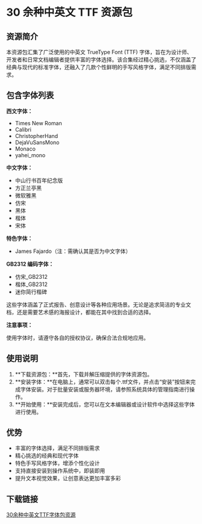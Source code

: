 # 30 余种中英文 TTF 资源包

## 资源简介

本资源包汇集了广泛使用的中英文 TrueType Font (TTF) 字体，旨在为设计师、开发者和日常文档编辑者提供丰富的字体选择。该合集经过精心挑选，不仅涵盖了经典与现代的标准字体，还融入了几款个性鲜明的手写风格字体，满足不同排版需求。

## 包含字体列表

**西文字体：**

- Times New Roman
- Calibri
- ChristopherHand
- DejaVuSansMono
- Monaco
- yahei_mono

**中文字体：**

- 中山行书百年纪念版
- 方正兰亭黑
- 微软雅黑
- 仿宋
- 黑体
- 楷体
- 宋体

**特色字体：**

- James Fajardo（注：需确认其是否为中文字体）

**GB2312 编码字体：**

- 仿宋_GB2312
- 楷体_GB2312
- 迷你简行楷碑

这些字体涵盖了正式报告、创意设计等各种应用场景。无论是追求简洁的专业文档，还是需要艺术感的海报设计，都能在其中找到合适的选择。

**注意事项：**

使用字体时，请遵守各自的授权协议，确保合法合规地应用。

## 使用说明

1. **下载资源包：**首先，下载并解压缩提供的字体资源包。
2. **安装字体：**在电脑上，通常可以双击每个.ttf文件，并点击“安装”按钮来完成字体安装。对于批量安装或服务器环境，请参照系统具体的管理指南进行操作。
3. **开始使用：**安装完成后，您可以在文本编辑器或设计软件中选择这些字体进行使用。

## 优势

- 丰富的字体选择，满足不同排版需求
- 精心挑选的经典和现代字体
- 特色手写风格字体，增添个性化设计
- 支持直接安装到操作系统中，即装即用
- 提升文本视觉效果，让创意表达更加丰富多彩

## 下载链接

[30余种中英文TTF字体包资源](https://pan.quark.cn/s/1c3dcb9b9177)